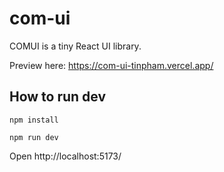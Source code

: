 # com-ui

COMUI is a tiny React UI library.

Preview here: https://com-ui-tinpham.vercel.app/

## How to run dev

`npm install`

`npm run dev`

Open http://localhost:5173/

